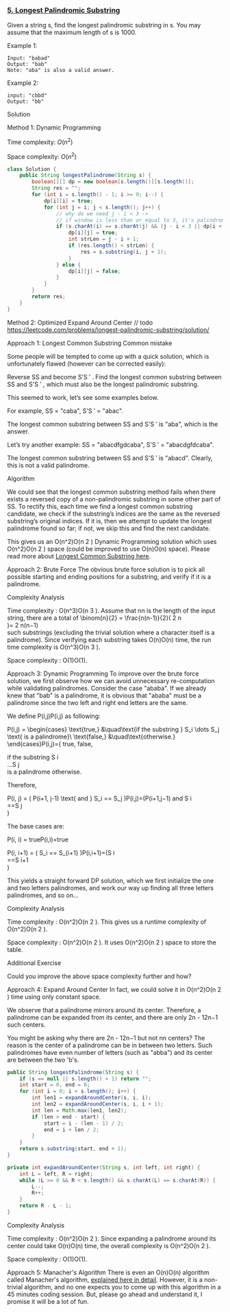 ### [5. Longest Palindromic Substring](https://leetcode.com/problems/longest-palindromic-substring/)

Given a string s, find the longest palindromic substring in s. You may assume that the maximum length of s is 1000.

Example 1:
```
Input: "babad"
Output: "bab"
Note: "aba" is also a valid answer.
```
Example 2:
```
input: "cbbd"
Output: "bb"
```
Solution

Method 1: Dynamic Programming

Time complexity: $O(n^2)$

Space complexity: $O(n^2)$

```java
class Solution {
    public String longestPalindrome(String s) {
        boolean[][] dp = new boolean[s.length()][s.length()];
        String res = "";
        for (int i = s.length() - 1; i >= 0; i--) {
            dp[i][i] = true;
            for (int j = i; j < s.length(); j++) {
                // why do we need j - i < 3 ->
                // if window is less than or equal to 3, it's palindrome
                if (s.charAt(i) == s.charAt(j) && (j - i < 3 || dp[i + 1][j - 1])) {
                    dp[i][j] = true;
                    int strLen = j - i + 1;
                    if (res.length() < strLen) {
                        res = s.substring(i, j + 1);
                    }
                } else {
                    dp[i][j] = false;
                }
            }
        }
        return res;
    }
}
```

Method 2: Optimized Expand Around Center
// todo https://leetcode.com/problems/longest-palindromic-substring/solution/


Approach 1: Longest Common Substring
Common mistake

Some people will be tempted to come up with a quick solution, which is unfortunately flawed (however can be corrected easily):

Reverse SS and become S'S 
′
 . Find the longest common substring between SS and S'S 
′
 , which must also be the longest palindromic substring.

This seemed to work, let’s see some examples below.

For example, SS = "caba", S'S 
′
  = "abac".

The longest common substring between SS and S'S 
′
  is "aba", which is the answer.

Let’s try another example: SS = "abacdfgdcaba", S'S 
′
  = "abacdgfdcaba".

The longest common substring between SS and S'S 
′
  is "abacd". Clearly, this is not a valid palindrome.

Algorithm

We could see that the longest common substring method fails when there exists a reversed copy of a non-palindromic substring in some other part of SS. To rectify this, each time we find a longest common substring candidate, we check if the substring’s indices are the same as the reversed substring’s original indices. If it is, then we attempt to update the longest palindrome found so far; if not, we skip this and find the next candidate.

This gives us an O(n^2)O(n 
2
 ) Dynamic Programming solution which uses O(n^2)O(n 
2
 ) space (could be improved to use O(n)O(n) space). Please read more about [Longest Common Substring here](http://en.wikipedia.org/wiki/Longest_common_substring).

 Approach 2: Brute Force
The obvious brute force solution is to pick all possible starting and ending positions for a substring, and verify if it is a palindrome.

Complexity Analysis

Time complexity : O(n^3)O(n 
3
 ). Assume that nn is the length of the input string, there are a total of \binom{n}{2} = \frac{n(n-1)}{2}( 
2
n
​	
 )= 
2
n(n−1)
​	
  such substrings (excluding the trivial solution where a character itself is a palindrome). Since verifying each substring takes O(n)O(n) time, the run time complexity is O(n^3)O(n 
3
 ).

Space complexity : O(1)O(1).


Approach 3: Dynamic Programming
To improve over the brute force solution, we first observe how we can avoid unnecessary re-computation while validating palindromes. Consider the case "ababa". If we already knew that "bab" is a palindrome, it is obvious that "ababa" must be a palindrome since the two left and right end letters are the same.

We define P(i,j)P(i,j) as following:

P(i,j) = \begin{cases} \text{true,} &\quad\text{if the substring } S_i \dots S_j \text{ is a palindrome}\\ \text{false,} &\quad\text{otherwise.} \end{cases}P(i,j)={ 
true,
false,
​	
  
if the substring S 
i
​	
 …S 
j
​	
  is a palindrome
otherwise.
​	
 

Therefore,

P(i, j) = ( P(i+1, j-1) \text{ and } S_i == S_j )P(i,j)=(P(i+1,j−1) and S 
i
​	
 ==S 
j
​	
 )

The base cases are:

P(i, i) = trueP(i,i)=true

P(i, i+1) = ( S_i == S_{i+1} )P(i,i+1)=(S 
i
​	
 ==S 
i+1
​	
 )

This yields a straight forward DP solution, which we first initialize the one and two letters palindromes, and work our way up finding all three letters palindromes, and so on...

Complexity Analysis

Time complexity : O(n^2)O(n 
2
 ). This gives us a runtime complexity of O(n^2)O(n 
2
 ).

Space complexity : O(n^2)O(n 
2
 ). It uses O(n^2)O(n 
2
 ) space to store the table.

Additional Exercise

Could you improve the above space complexity further and how?


Approach 4: Expand Around Center
In fact, we could solve it in O(n^2)O(n 
2
 ) time using only constant space.

We observe that a palindrome mirrors around its center. Therefore, a palindrome can be expanded from its center, and there are only 2n - 12n−1 such centers.

You might be asking why there are 2n - 12n−1 but not nn centers? The reason is the center of a palindrome can be in between two letters. Such palindromes have even number of letters (such as "abba") and its center are between the two 'b's.

```java
public String longestPalindrome(String s) {
    if (s == null || s.length() < 1) return "";
    int start = 0, end = 0;
    for (int i = 0; i < s.length(); i++) {
        int len1 = expandAroundCenter(s, i, i);
        int len2 = expandAroundCenter(s, i, i + 1);
        int len = Math.max(len1, len2);
        if (len > end - start) {
            start = i - (len - 1) / 2;
            end = i + len / 2;
        }
    }
    return s.substring(start, end + 1);
}

private int expandAroundCenter(String s, int left, int right) {
    int L = left, R = right;
    while (L >= 0 && R < s.length() && s.charAt(L) == s.charAt(R)) {
        L--;
        R++;
    }
    return R - L - 1;
}
```

Complexity Analysis

Time complexity : O(n^2)O(n 
2
 ). Since expanding a palindrome around its center could take O(n)O(n) time, the overall complexity is O(n^2)O(n 
2
 ).

Space complexity : O(1)O(1).

Approach 5: Manacher's Algorithm
There is even an O(n)O(n) algorithm called Manacher's algorithm, [explained here in detail](https://en.wikipedia.org/wiki/Longest_palindromic_substring#Manacher's_algorithm). However, it is a non-trivial algorithm, and no one expects you to come up with this algorithm in a 45 minutes coding session. But, please go ahead and understand it, I promise it will be a lot of fun.


